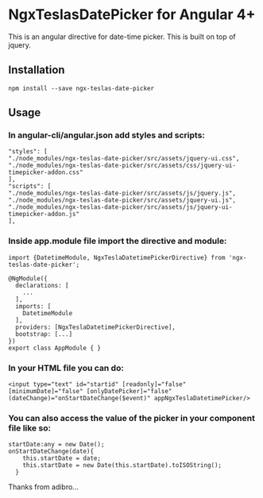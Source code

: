 # NgxTeslasDatePicker for Angular 4+

This is an angular directive for date-time picker. This is built on top of jquery.

## Installation
```
npm install --save ngx-teslas-date-picker
```

## Usage

### In angular-cli/angular.json add styles and scripts:

```
"styles": [
"./node_modules/ngx-teslas-date-picker/src/assets/jquery-ui.css",
"./node_modules/ngx-teslas-date-picker/src/assets/css/jquery-ui-timepicker-addon.css"
],
"scripts": [
"./node_modules/ngx-teslas-date-picker/src/assets/js/jquery.js",              
"./node_modules/ngx-teslas-date-picker/src/assets/jquery-ui.js",
"./node_modules/ngx-teslas-date-picker/src/assets/js/jquery-ui-timepicker-addon.js"
],
```

### Inside app.module file import the directive and module:

```
import {DatetimeModule, NgxTeslaDatetimePickerDirective} from 'ngx-teslas-date-picker';

@NgModule({
  declarations: [
    ...
  ],
  imports: [
    DatetimeModule
  ],
  providers: [NgxTeslaDatetimePickerDirective],
  bootstrap: [...]
})
export class AppModule { }

```
### In your HTML file you can do:

```
<input type="text" id="startid" [readonly]="false" [minimumDate]="false" [onlyDatePicker]="false" (dateChange)="onStartDateChange($event)" appNgxTeslaDatetimePicker/>
```
### You can also access the value of the picker in your component file like so:

```
startDate:any = new Date();
onStartDateChange(date){
    this.startDate = date;
    this.startDate = new Date(this.startDate).toISOString();
  }
```
Thanks from adibro...